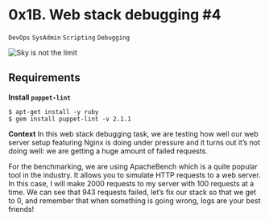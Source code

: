 # 0x1B. Web stack debugging #4
`DevOps` `SysAdmin` `Scripting` `Debugging`

![Sky is not the limit](https://s3.amazonaws.com/intranet-projects-files/holbertonschool-sysadmin_devops/313/frdkCrb.jpg)

## Requirements
**Install `puppet-lint`**
```
$ apt-get install -y ruby
$ gem install puppet-lint -v 2.1.1
```

**Context**
In this web stack debugging task, we are testing how well our web server setup featuring Nginx is doing under pressure and it turns out it’s not doing well: we are getting a huge amount of failed requests.

For the benchmarking, we are using ApacheBench which is a quite popular tool in the industry. It allows you to simulate HTTP requests to a web server. In this case, I will make 2000 requests to my server with 100 requests at a time. We can see that 943 requests failed, let’s fix our stack so that we get to 0, and remember that when something is going wrong, logs are your best friends!
